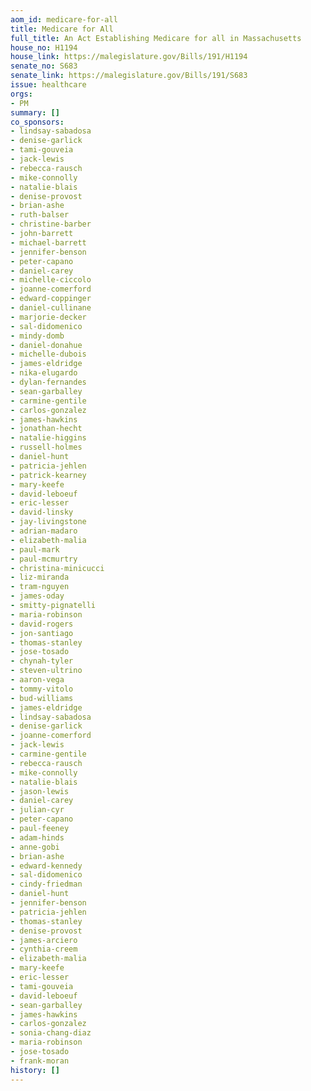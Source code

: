```yaml
---
aom_id: medicare-for-all
title: Medicare for All
full_title: An Act Establishing Medicare for all in Massachusetts
house_no: H1194
house_link: https://malegislature.gov/Bills/191/H1194
senate_no: S683
senate_link: https://malegislature.gov/Bills/191/S683
issue: healthcare
orgs:
- PM
summary: []
co_sponsors:
- lindsay-sabadosa
- denise-garlick
- tami-gouveia
- jack-lewis
- rebecca-rausch
- mike-connolly
- natalie-blais
- denise-provost
- brian-ashe
- ruth-balser
- christine-barber
- john-barrett
- michael-barrett
- jennifer-benson
- peter-capano
- daniel-carey
- michelle-ciccolo
- joanne-comerford
- edward-coppinger
- daniel-cullinane
- marjorie-decker
- sal-didomenico
- mindy-domb
- daniel-donahue
- michelle-dubois
- james-eldridge
- nika-elugardo
- dylan-fernandes
- sean-garballey
- carmine-gentile
- carlos-gonzalez
- james-hawkins
- jonathan-hecht
- natalie-higgins
- russell-holmes
- daniel-hunt
- patricia-jehlen
- patrick-kearney
- mary-keefe
- david-leboeuf
- eric-lesser
- david-linsky
- jay-livingstone
- adrian-madaro
- elizabeth-malia
- paul-mark
- paul-mcmurtry
- christina-minicucci
- liz-miranda
- tram-nguyen
- james-oday
- smitty-pignatelli
- maria-robinson
- david-rogers
- jon-santiago
- thomas-stanley
- jose-tosado
- chynah-tyler
- steven-ultrino
- aaron-vega
- tommy-vitolo
- bud-williams
- james-eldridge
- lindsay-sabadosa
- denise-garlick
- joanne-comerford
- jack-lewis
- carmine-gentile
- rebecca-rausch
- mike-connolly
- natalie-blais
- jason-lewis
- daniel-carey
- julian-cyr
- peter-capano
- paul-feeney
- adam-hinds
- anne-gobi
- brian-ashe
- edward-kennedy
- sal-didomenico
- cindy-friedman
- daniel-hunt
- jennifer-benson
- patricia-jehlen
- thomas-stanley
- denise-provost
- james-arciero
- cynthia-creem
- elizabeth-malia
- mary-keefe
- eric-lesser
- tami-gouveia
- david-leboeuf
- sean-garballey
- james-hawkins
- carlos-gonzalez
- sonia-chang-diaz
- maria-robinson
- jose-tosado
- frank-moran
history: []
---
```

